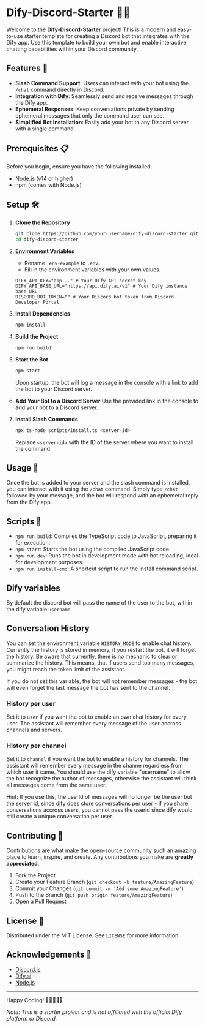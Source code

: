 # Dify-Discord-Starter 🤖✨

Welcome to the **Dify-Discord-Starter** project! This is a modern and easy-to-use starter template for creating a Discord bot that integrates with the Dify app. Use this template to build your own bot and enable interactive chatting capabilities within your Discord community.

## Features 🚀

- **Slash Command Support**: Users can interact with your bot using the `/chat` command directly in Discord.
- **Integration with Dify**: Seamlessly send and receive messages through the Dify app.
- **Ephemeral Responses**: Keep conversations private by sending ephemeral messages that only the command user can see.
- **Simplified Bot Installation**: Easily add your bot to any Discord server with a single command.

## Prerequisites 📋

Before you begin, ensure you have the following installed:
- Node.js (v14 or higher)
- npm (comes with Node.js)

## Setup 🛠️

1. **Clone the Repository**
    ```sh
    git clone https://github.com/your-username/dify-discord-starter.git
    cd dify-discord-starter
    ```

2. **Environment Variables**
    - Rename `.env-example` to `.env`.
    - Fill in the environment variables with your own values.
    ```plaintext
    DIFY_API_KEY="app..." # Your Dify API secret key
    DIFY_API_BASE_URL="https://api.dify.ai/v1" # Your Dify instance base URL
    DISCORD_BOT_TOKEN="" # Your Discord bot token from Discord Developer Portal
    ```

3. **Install Dependencies**
    ```sh
    npm install
    ```

4. **Build the Project**
    ```sh
    npm run build
    ```

5. **Start the Bot**
    ```sh
    npm start
    ```
    Upon startup, the bot will log a message in the console with a link to add the bot to your Discord server.

6. **Add Your Bot to a Discord Server**
    Use the provided link in the console to add your bot to a Discord server.

7. **Install Slash Commands**
    ```sh
    npx ts-node scripts/install.ts <server-id>
    ```
    Replace `<server-id>` with the ID of the server where you want to install the command.

## Usage 📖

Once the bot is added to your server and the slash command is installed, you can interact with it using the `/chat` command. Simply type `/chat` followed by your message, and the bot will respond with an ephemeral reply from the Dify app.

## Scripts 📜

- `npm run build`: Compiles the TypeScript code to JavaScript, preparing it for execution.
- `npm start`: Starts the bot using the compiled JavaScript code.
- `npm run dev`: Runs the bot in development mode with hot reloading, ideal for development purposes.
- `npm run install-cmd`: A shortcut script to run the install command script.

## Dify variables
By default the discord bot will pass the name of the user to the bot, within the dify variable `username`.

## Conversation History
You can set the environment variable `HISTORY_MODE` to enable chat history. Currently the history is stored in memory, if you restart the bot, it will forget the history.
Be aware that currently, there is no mechanic to clear or summarize the history. This means, that if users send too many messages, you might reach the token limit of the assistant.

If you do not set this variable, the bot will not remember messages - the bot will even forget the last message the bot has sent to the channel.

### History per user
Set it to `user` if you want the bot to enable an own chat history for every user. The assistant will remember every message of the user accross channels and servers.

### History per channel
Set it to `channel` if you want the bot to enable a history for channels. The assistant will remember every message in the channe regardless from which user it came. You should use the dify variable "username" to allow the bot recognize the author of messages, otherwise the assistant will think all messages come from the same user.

Hint: If you use this, the userId of messages will no longer be the user but the server id, since dify does store conversations per user - if you share conversations accross users, you cannot pass the userid since dify would still create a unique conversation per user.


## Contributing 🤝

Contributions are what make the open-source community such an amazing place to learn, inspire, and create. Any contributions you make are **greatly appreciated**.

1. Fork the Project
2. Create your Feature Branch (`git checkout -b feature/AmazingFeature`)
3. Commit your Changes (`git commit -m 'Add some AmazingFeature'`)
4. Push to the Branch (`git push origin feature/AmazingFeature`)
5. Open a Pull Request

## License 📝

Distributed under the MIT License. See `LICENSE` for more information.

## Acknowledgements 🙏

- [Discord.js](https://discord.js.org/#/)
- [Dify.ai](https://dify.ai/)
- [Node.js](https://nodejs.org/)

---

Happy Coding! 🎉👩‍💻👨‍💻

*Note: This is a starter project and is not affiliated with the official Dify platform or Discord.*